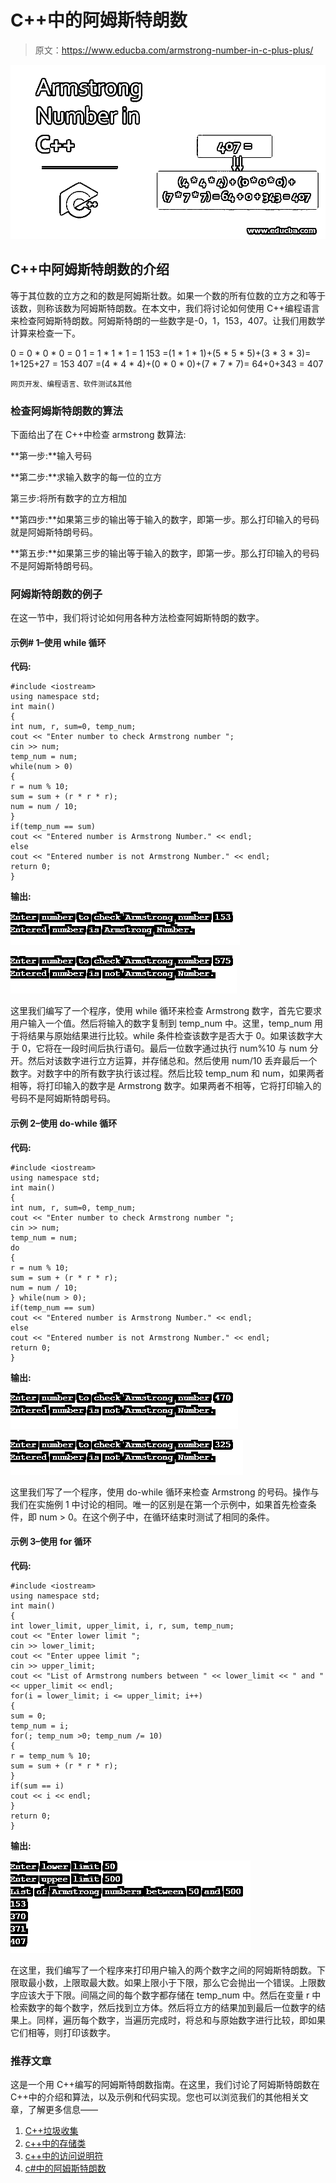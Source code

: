 # C++中的阿姆斯特朗数

> 原文：<https://www.educba.com/armstrong-number-in-c-plus-plus/>

![Armstrong Number in C++](img/eecf2f361fec128ada59bd2095aac7ca.png)



## C++中阿姆斯特朗数的介绍

等于其位数的立方之和的数是阿姆斯壮数。如果一个数的所有位数的立方之和等于该数，则称该数为阿姆斯特朗数。在本文中，我们将讨论如何使用 C++编程语言来检查阿姆斯特朗数。阿姆斯特朗的一些数字是-0，1，153，407。让我们用数学计算来检查一下。

0 = 0 * 0 * 0 = 0
1 = 1 * 1 * 1 = 1
153 =(1 * 1 * 1)+(5 * 5 * 5)+(3 * 3 * 3)= 1+125+27 = 153
407 =(4 * 4 * 4)+(0 * 0 * 0)+(7 * 7 * 7)= 64+0+343 = 407

<small>网页开发、编程语言、软件测试&其他</small>

### **检查阿姆斯特朗数的算法**

下面给出了在 C++中检查 armstrong 数算法:

**第一步:**输入号码

**第二步:**求输入数字的每一位的立方

第三步:将所有数字的立方相加

**第四步:**如果第三步的输出等于输入的数字，即第一步。那么打印输入的号码就是阿姆斯特朗号码。

**第五步:**如果第三步的输出等于输入的数字，即第一步。那么打印输入的号码不是阿姆斯特朗号码。

### 阿姆斯特朗数的例子

在这一节中，我们将讨论如何用各种方法检查阿姆斯特朗的数字。

#### 示例# 1–使用 while 循环

**代码:**

```
#include <iostream>
using namespace std;
int main()
{
int num, r, sum=0, temp_num;
cout << "Enter number to check Armstrong number ";
cin >> num;
temp_num = num;
while(num > 0)
{
r = num % 10;
sum = sum + (r * r * r);
num = num / 10;
}
if(temp_num == sum)
cout << "Entered number is Armstrong Number." << endl;
else
cout << "Entered number is not Armstrong Number." << endl;
return 0;
}
```

**输出:**

![Armstrong Number in C++ eg1](img/96bb027f80d8a8535636f974fb18bb24.png)



![Armstrong Number in C++ eg1.1](img/6373be1437eccf333907adcdecf57d43.png)



这里我们编写了一个程序，使用 while 循环来检查 Armstrong 数字，首先它要求用户输入一个值。然后将输入的数字复制到 temp_num 中。这里，temp_num 用于将结果与原始结果进行比较。while 条件检查该数字是否大于 0。如果该数字大于 0，它将在一段时间后执行语句。最后一位数字通过执行 num%10 与 num 分开。然后对该数字进行立方运算，并存储总和。然后使用 num/10 丢弃最后一个数字。对数字中的所有数字执行该过程。然后比较 temp_num 和 num，如果两者相等，将打印输入的数字是 Armstrong 数字。如果两者不相等，它将打印输入的号码不是阿姆斯特朗号码。

#### 示例 2–使用 do-while 循环

**代码:**

```
#include <iostream>
using namespace std;
int main()
{
int num, r, sum=0, temp_num;
cout << "Enter number to check Armstrong number ";
cin >> num;
temp_num = num;
do
{
r = num % 10;
sum = sum + (r * r * r);
num = num / 10;
} while(num > 0);
if(temp_num == sum)
cout << "Entered number is Armstrong Number." << endl;
else
cout << "Entered number is not Armstrong Number." << endl;
return 0;
}
```

**输出:**

![eg2](img/60b9662d5336ed3dff503e1ec5461100.png)



![eg2.1](img/43c3a7983c33de23ccc90f8d66116061.png)



这里我们写了一个程序，使用 do-while 循环来检查 Armstrong 的号码。操作与我们在实施例 1 中讨论的相同。唯一的区别是在第一个示例中，如果首先检查条件，即 num > 0。在这个例子中，在循环结束时测试了相同的条件。

#### 示例 3–使用 for 循环

**代码:**

```
#include <iostream>
using namespace std;
int main()
{
int lower_limit, upper_limit, i, r, sum, temp_num;
cout << "Enter lower limit ";
cin >> lower_limit;
cout << "Enter uppee limit ";
cin >> upper_limit;
cout << "List of Armstrong numbers between " << lower_limit << " and " << upper_limit << endl;
for(i = lower_limit; i <= upper_limit; i++)
{
sum = 0;
temp_num = i;
for(; temp_num >0; temp_num /= 10)
{
r = temp_num % 10;
sum = sum + (r * r * r);
}
if(sum == i)
cout << i << endl;
}
return 0;
}
```

**输出:**

![eg3](img/511e0d2bf166cb63646de3fbfa804525.png)



在这里，我们编写了一个程序来打印用户输入的两个数字之间的阿姆斯特朗数。下限取最小数，上限取最大数。如果上限小于下限，那么它会抛出一个错误。上限数字应该大于下限。间隔之间的每个数字都存储在 temp_num 中。然后在变量 r 中检索数字的每个数字，然后找到立方体。然后将立方的结果加到最后一位数字的结果上。同样，遍历每个数字，当遍历完成时，将总和与原始数字进行比较，即如果它们相等，则打印该数字。

### 推荐文章

这是一个用 C++编写的阿姆斯特朗数指南。在这里，我们讨论了阿姆斯特朗数在 C++中的介绍和算法，以及示例和代码实现。您也可以浏览我们的其他相关文章，了解更多信息——

1.  [C++垃圾收集](https://www.educba.com/c-plus-plus-garbage-collection/)
2.  [c++中的存储类](https://www.educba.com/storage-class-in-c-plus-plus/)
3.  [c++中的访问说明符](https://www.educba.com/access-specifiers-in-c-plus-plus/)
4.  [c#中的阿姆斯特朗数](https://www.educba.com/armstrong-number-in-c-sharp/)





